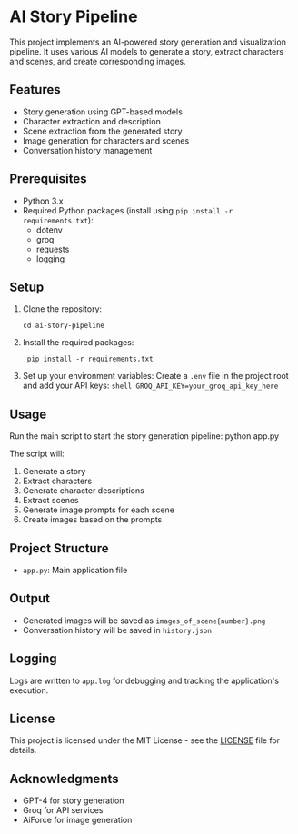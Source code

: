 # AI Story Pipeline

This project implements an AI-powered story generation and visualization pipeline. It uses various AI models to generate a story, extract characters and scenes, and create corresponding images.

## Features

- Story generation using GPT-based models
- Character extraction and description
- Scene extraction from the generated story
- Image generation for characters and scenes
- Conversation history management

## Prerequisites

- Python 3.x
- Required Python packages (install using `pip install -r requirements.txt`):
  - dotenv
  - groq
  - requests
  - logging

## Setup

1. Clone the repository:
   ```shell git clone https://github.com/IndieAISmith/ai-story-pipeline.git
   cd ai-story-pipeline
   ```
2. Install the required packages:
   ```shell
    pip install -r requirements.txt
   ```
3. Set up your environment variables:
Create a `.env` file in the project root and add your API keys:
``` shell GROQ_API_KEY=your_groq_api_key_here ```

## Usage

Run the main script to start the story generation pipeline:
python app.py

The script will:
1. Generate a story
2. Extract characters
3. Generate character descriptions
4. Extract scenes
5. Generate image prompts for each scene
6. Create images based on the prompts

## Project Structure
- `app.py`: Main application file
## Output

- Generated images will be saved as `images_of_scene{number}.png`
- Conversation history will be saved in `history.json`

## Logging

Logs are written to `app.log` for debugging and tracking the application's execution.

## License

This project is licensed under the MIT License - see the [LICENSE](LICENSE) file for details.

## Acknowledgments

- GPT-4 for story generation
- Groq for API services
- AiForce for image generation
